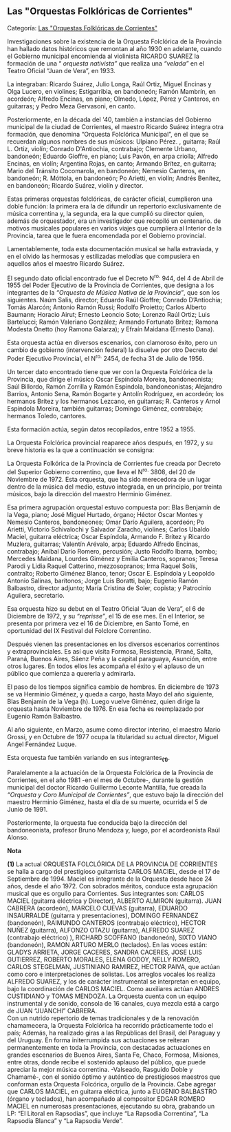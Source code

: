 ## Las "Orquestas Folklóricas de Corrientes"

Categoría: [Las "Orquestas Folklóricas de Corrientes"](http://descubrircorrientes.com.ar/2012/index.php/1615-cultura/4-musica/los-antecedentes-instrumentales-y-los-musicos-chamameceros/las-voces-solistas-masculinas-en-la-musica-folklorica-correntina/las-qorquestas-folkloricas-de-corrientesq)

Investigaciones sobre la existencia de la Orquesta Folclórica de la Provincia han hallado datos históricos que remontan al año 1930 en adelante, cuando el Gobierno municipal encomienda al violinista RICARDO SUAREZ la formación de una “ _orquesta nativista”_ que realiza una _“velada”_ en el Teatro Oficial “Juan de Vera”, en 1933.

La integraban: Ricardo Suárez, Julio Longa, Raúl Ortiz, Miguel Encinas y Olga Lucero, en violines; Estigarribia, en bandoneón; Ramón Mambrín, en acordeón; Alfredo Encinas, en piano; Olmedo, López, Pérez y Canteros, en guitarras; y Pedro Meza Gervasoni, en canto.

Posteriormente, en la década del '40, también a instancias del Gobierno municipal de la ciudad de Corrientes, el maestro Ricardo Suárez integra otra formación, que denomina “Orquesta Folclórica Municipal”, en el que se recuerdan algunos nombres de sus músicos: Ulpiano Pérez. , guitarra; Raúl L. Ortiz, violín; Conrado D'Antiochia, contrabajo; Clemente Urbano, bandoneón; Eduardo Gioffre, en piano; Luis Pavón, en arpa criolla; Alfredo Encinas, en violín; Argentina Rojas, en canto; Armando Brítez, en guitarra; Mario del Tránsito Cocomarola, en bandoneón; Nemesio Canteros, en bandoneón; R. Móttola, en bandoneón; Po Arietti, en violín; Andrés Benítez, en bandoneón; Ricardo Suárez, violín y director.

Estas primeras orquestas folclóricas, de carácter oficial, cumplieron una doble función: la primera era la de difundir un repertorio exclusivamente de música correntina y, la segunda, era la que cumplió su director quien, además de orquestador, era un investigador que recopiló un centenario. de motivos musicales populares en varios viajes que cumpliera al Interior de la Provincia, tarea que le fuera encomendada por el Gobierno provincial.

Lamentablemente, toda esta documentación musical se halla extraviada, y en el olvido las hermosas y estilizadas melodías que compusiera en aquellos años el maestro Ricardo Suárez.

El segundo dato oficial encontrado fue el Decreto N<sup>ro.</sup> 944, del 4 de Abril de 1955 del Poder Ejecutivo de la Provincia de Corrientes, que designa a los integrantes de la _“Orquesta de Música Nativa de la Provincia”_, que son los siguientes. Naúm Salis, director; Eduardo Raúl Gioffre; Conrado D’Antiochia; Tomás Alarcón; Antonio Ramón Russi; Rodolfo Proietto; Carlos Alberto Baumann; Horacio Airut; Ernesto Leoncio Soto; Lorenzo Raúl Ortiz; Luis Bartelucci; Ramón Valeriano González; Armando Fortunato Brítez; Ramona Modesta Onetto (hoy Ramona Galarza); y Efraín Maidana (Ernesto Dana).

Esta orquesta actúa en diversos escenarios, con clamoroso éxito, pero un cambio de gobierno (intervención federal) la disuelve por otro Decreto del Poder Ejecutivo Provincial, el N<sup>ro.</sup> 2454, de fecha 31 de Julio de 1956.

Un tercer dato encontrado tiene que ver con la Orquesta Folclórica de la Provincia, que dirige el músico Oscar Espíndola Moreira, bandoneonista; Saúl Billordo, Ramón Zorrilla y Ramón Espíndola, bandoneonistas; Alejandro Barrios, Antonio Sena, Ramón Bogarte y Antolín Rodríguez, en acordeón; los hermanos Brítez y los hermanos Lezcano, en guitarras; R. Canteros y Arnol Espíndola Moreira, también guitarras; Domingo Giménez, contrabajo; hermanos Toledo, cantores.

Esta formación actúa, según datos recopilados, entre 1952 a 1955.

La Orquesta Folclórica provincial reaparece años después, en 1972, y su breve historia es la que a continuación se consigna:

La Orquesta Folkórica de la Provincia de Corrientes fue creada por Decreto del Superior Gobierno correntino, que lleva el N<sup>ro.</sup> 3808, del 20 de Noviembre de 1972. Esta orquesta, que ha sido merecedora de un lugar dentro de la música del medio, estuvo integrada, en un principio, por treinta músicos, bajo la dirección del maestro Herminio Giménez.

Esa primera agrupación orquestal estuvo compuesta por: Blas Benjamín de la Vega, piano; José Miguel Hurtado, órgano; Héctor Oscar Montes y Nemesio Canteros, bandoneones; Omar Darío Aguilera, acordeón; Po Arietti, Víctorio Schivalochi y Salvador Zaracho, violines; Carlos Ubaldo Maciel, guitarra eléctrica; Oscar Espíndola, Armando F. Brítez y Ricardo Muzlera, guitarras; Valentín Arévalo, arpa; Eduardo Alfredo Encinas, contrabajo; Aníbal Darío Romero, percusión; Justo Rodolfo Ibarra, bombo; Mercedes Maidana, Lourdes Giménez y Emilia Canteros, sopranos; Teresa Parodi y Lidia Raquel Catterino, mezzosopranos; Irma Raquel Solís, contralto; Roberto Giménez Blanco, tenor; Oscar E. Espíndola y Leopoldo Antonio Salinas, barítonos; Jorge Luis Boratti, bajo; Eugenio Ramón Balbastro, director adjunto; María Cristina de Soler, copista; y Patrocinio Aguilera, secretario.

Esa orquesta hizo su debut en el Teatro Oficial “Juan de Vera”, el 6 de Diciembre de 1972, y su _“reprisse”_, el 15 de ese mes. En el Interior, se presenta por primera vez el 16 de Diciembre, en Santo Tomé, en oportunidad del IX Festival del Folclore Correntino.

Después vienen las presentaciones en los diversos escenarios correntinos y extraprovinciales. Es así que visita Formosa, Resistencia, Pirané, Salta, Paraná, Buenos Aires, Sáenz Peña y la capital paraguaya, Asunción, entre otros lugares. En todos ellos les acompaña el éxito y el aplauso de un público que comienza a quererla y admirarla.

El paso de los tiempos significa cambio de hombres. En diciembre de 1973 se va Herminio Giménez, y queda a cargo, hasta Mayo del año siguiente, Blas Benjamín de la Vega (h). Luego vuelve Giménez, quien dirige la orquesta hasta Noviembre de 1976. En esa fecha es reemplazado por Eugenio Ramón Balbastro.

Al año siguiente, en Marzo, asume como director interino, el maestro Mario Grossi, y en Octubre de 1977 ocupa la titularidad su actual director, Miguel Angel Fernández Luque.

Esta orquesta fue también variando en sus integrantes<sub><strong>(1)</strong></sub>.

Paralelamente a la actuación de la Orquesta Folclórica de la Provincia de Corrientes, en el año 1981 -en el mes de Octubre-, durante la gestión municipal del doctor Ricardo Guillermo Leconte Mantilla, fue creada la _“Orquesta y Coro Municipal de Corrientes”_, que estuvo bajo la dirección del maestro Herminio Giménez, hasta el día de su muerte, ocurrida el 5 de Junio de 1991.

Posteriormente, la orquesta fue conducida bajo la dirección del bandoneonista, profesor Bruno Mendoza y, luego, por el acordeonista Raúl Alonso.

**Nota**

**(1)** La actual ORQUESTA FOLCLÓRICA DE LA PROVINCIA DE CORRIENTES se halla a cargo del prestigioso guitarrista CARLOS MACIEL, desde el 17 de Septiembre de 1994. Maciel es integrante de la Orquesta desde hace 24 años, desde el año 1972. Con sobrados méritos, conduce esta agrupación musical que es orgullo para Corrientes. Sus integrantes son: CARLOS MACIEL (guitarra eléctrica y Director), ALBERTO ALMIRON (guitarra). JUAN CABRERA (acordeón), MARCELO CUEVAS (guitarra), EDUARDO INSAURRALDE (guitarra y presentaciones), DOMINGO FERNANDEZ (bandoneón), RAIMUNDO CANTEROS (contrabajo eléctrico), HECTOR NUÑEZ (guitarra), ALFONZO OTAZU (guitarra), ALFREDO SUAREZ (contrabajo eléctrico) ), RICHARD SCOFFANO (bandoneón), SIXTO VIANO (bandoneón), RAMON ARTURO MERLO (teclados). En las voces están: GLADYS ARRIETA, JORGE CACERES, SANDRA CACERES, JOSE LUIS GUTIERREZ, ROBERTO MORALES, ELENA GODOY, NELLY ROMERO, CARLOS STEGELMAN, JUSTINIANO RAMIREZ, HECTOR PAIVA, que actúan como coro e interpretaciones de solistas. Los arreglos vocales los realiza ALFREDO SUAREZ, y los de carácter instrumental se interpretan en equipo, bajo la coordinación de CARLOS MACIEL. Como auxiliares actúan ANDRES CUSTIDIANO y TOMAS MENDOZA. La Orquesta cuenta con un equipo instrumental y de sonido, consola de 16 canales, cuya mezcla está a cargo de JUAN “JUANCHI” CABRERA.  
Con un nutrido repertorio de temas tradicionales y de la renovación chamamecera, la Orquesta Folclórica ha recorrido prácticamente todo el país; Además, ha realizado giras a las Repúblicas del Brasil, del Paraguay y del Uruguay. En forma initerrumpida sus actuaciones se reiteran permanentemente en toda la Provincia, con destacadas actuaciones en grandes escenarios de Buenos Aires, Santa Fe, Chaco, Formosa, Misiones, entre otras, donde recibe el sostenido aplauso del público, que puede apreciar la mejor música correntina. -Valseado, Rasguido Doble y Chamamé-, con el sonido óptimo y auténtico de prestigiosos maestros que conforman esta Orquesta Folcórica, orgullo de la Provincia. Cabe agregar que CARLOS MACIEL, en guitarra eléctrica, junto a EUGENIO BALBASTRO (órgano y teclados), han acompañado al compositor EDGAR ROMERO MACIEL en numerosas presentaciones, ejecutando su obra, grabando un LP: “El Litoral en Rapsodias”, que incluye “La Rapsodia Correntina”, “La Rapsodia Blanca” y “La Rapsodia Verde”.